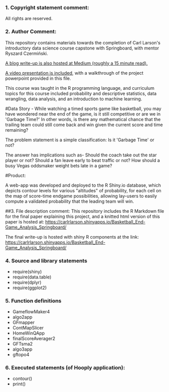 <h3>1. Copyright statement comment:</h3> 

All rights are reserved.

<h3>2. Author Comment:</h3>

This repository contains materials towards the completion of Carl Larson's introductory data science course capstone with Springboard, with mentor Ryszard Czermiński. 

<a href="https://medium.com/@premiumwordsmith/visualizing-basketball-end-games-c8fdd4d757e2">A blog write-up is also hosted at Medium (roughly a 15 minute read).</a> 

<a href="https://youtu.be/mi9f62sXySA">A video presentation is included,</a> with a walkthrough of the project powerpoint provided in this file. 

This course was taught in the R programming language, and curriculum topics for this course included probability and descriptive statistics, data wrangling, data analysis, and an introduction to machine learning. 

#Data Story - While watching a timed sports game like basketball, you may have wondered near the end of the game, is it still competitive or are we in 'Garbage Time?' In other words, is there any mathematical chance that the trailing team could still come back and win given the current score and time remaining? 

The problem statement is a simple classification: Is it 'Garbage Time' or not? 

The answer has implications such as- Should the coach take out the star player or not? Should a fan leave early to beat traffic or not? How should a busy Vegas oddsmaker weight bets late in a game? 

#Product: 

A web-app was developed and deployed to the R Shiny.io database, which depicts contour levels for various "altitudes" of probability, for each cell on the map of score-time endgame possibilities, allowing lay-users to easily compute a validated probability that the leading team will win. 

##3. File description comment: This repository includes the R Markdown file for the final paper explaining this project, and a knitted html version of this paper is hosted at: https://carlrlarson.shinyapps.io/Basketball_End-Game_Analysis_Springboard/

The final write-up is hosted with shiny R components at the link: https://carlrlarson.shinyapps.io/Basketball_End-Game_Analysis_Springboard/

<h3>4. Source and library statements</h3>

- require(shiny)
- require(data.table)
- require(dplyr)
- require(ggplot2)

<h3>5. Function definitions</h3>

- GameflowMaker4
- algo2app
- GFmapper
- ContMapSlicer
- HomeWinQApp
- finalScoreAverager2
- GFTsma2
- algo3app
- gftopo4
  
<h3>6. Executed statements (of Hooply application):</h3>
  
- contour()
- print()
